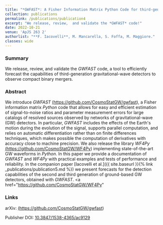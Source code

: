 ```yaml
---
title: "*GWFAST*: A Fisher Information Matrix Python Code for third-generation gravitational-wave detectors"
collection: publications
permalink: /publications/publication4
excerpt: "We release, review,  and validate the *GWFAST* code!"
date: 2022-10-21
venue: 'ApJS 263 2'
authorlist: "**F. Iacovelli**, M. Mancarella, S. Foffa, M. Maggiore."
classes: wide
---
```


<span class="__dimensions_badge_embed__" data-doi="10.3847/1538-4365/ac9129" data-style="small_circle" data-hide-zero-citations="true"></span><script async src="https://badge.dimensions.ai/badge.js" charset="utf-8"></script>

<html>
<head>
   <script src="https://code.jquery.com/jquery-3.7.0.js"></script>
</head>
<body>

<div id="inspirecount"></div>
<script>
var recid = '2112457';
var recurl = 'https://inspirehep.net/api/literature/?q=recid%3A'+recid+'&size=10&page=1&fields=citation_count&format=json';

if (recid === "undefined") {
	document.getElementById("inspirecount").innerHTML='';
} else {
	$.getJSON(recurl, function(data){
    	var html =`<a href="https://inspirehep.net/literature/${recid}" target="_blank"><button type="button inspire" class="btn btn-inspire">iNSPIRE </button></a><span class="badge inspcitations">${data.hits.hits[0].metadata.citation_count} citations</span>`    
    	document.getElementById("inspirecount").innerHTML= html
  });
}
</script>
</body>
</html>

### Summary
We release, review, and validate the *GWFAST* code, a tool to efficiently forecast the capabilities of third-generation gravitational-wave detectors to observe compact binary mergers. 

### Abstract
We introduce *GWFAST* <a href="https://github.com/CosmoStatGW/gwfast" target="_blank">(https://github.com/CosmoStatGW/gwfast)</a>, a Fisher information matrix *Python* code that allows for easy and efficient estimation of signal-to-noise ratios and parameter measurement errors for large catalogs of resolved sources observed by networks of gravitational-wave (GW) detectors. In particular, *GWFAST* includes the effects of the Earth's motion during the evolution of the signal, supports parallel computation, and relies on automatic differentiation rather than on finite differences techniques, which makes possible the computation of derivatives with accuracy close to machine precision. We also release the library *WF4Py* <a href="https://github.com/CosmoStatGW/WF4Py" target="_blank">(https://github.com/CosmoStatGW/WF4Py)</a> implementing state-of-the-art GW waveforms in *Python*. In this paper we provide a documentation of *GWFAST* and *WF4Py* with practical examples and tests of performance and reliability. In the companion paper [Iacovelli et al.]({{ site.baseurl }}{% link _publications/publication5.md %}) we present forecasts for the detection capabilities of the second and third generation of ground-based GW detectors, obtained with *GWFAST*.
<a href="https://github.com/CosmoStatGW/WF4Py" 

### Links

<i class="ai ai-arxiv ai-fw"></i> arXiv: <a href="https://arxiv.org/abs/2207.06910" target="_blank">(https://github.com/CosmoStatGW/gwfast)</a>

<i class="ai ai-doi ai-fw"></i> Publisher DOI: <a href="https://iopscience.iop.org/article/10.3847/1538-4365/ac9129" target="_blank">10.3847/1538-4365/ac9129</a>